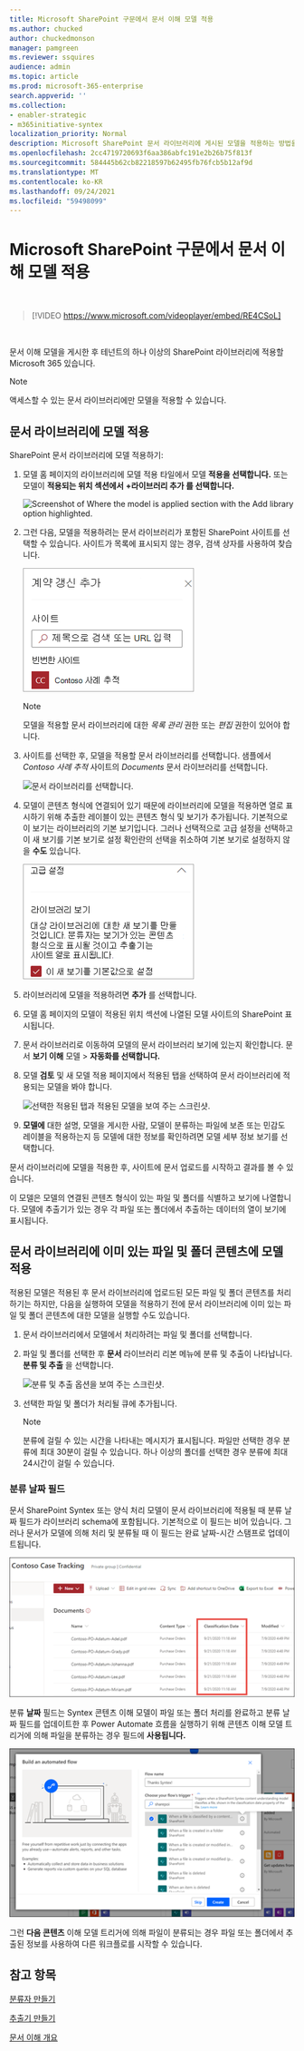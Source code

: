 ```yaml
---
title: Microsoft SharePoint 구문에서 문서 이해 모델 적용
ms.author: chucked
author: chuckedmonson
manager: pamgreen
ms.reviewer: ssquires
audience: admin
ms.topic: article
ms.prod: microsoft-365-enterprise
search.appverid: ''
ms.collection:
- enabler-strategic
- m365initiative-syntex
localization_priority: Normal
description: Microsoft SharePoint 문서 라이브러리에 게시된 모델을 적용하는 방법을 SharePoint Syntex.
ms.openlocfilehash: 2cc4719720693f6aa386abfc191e2b26b75f813f
ms.sourcegitcommit: 584445b62cb82218597b62495fb76fcb5b12af9d
ms.translationtype: MT
ms.contentlocale: ko-KR
ms.lasthandoff: 09/24/2021
ms.locfileid: "59498099"
---
```

# <a name="apply-a-document-understanding-model-in-microsoft-sharepoint-syntex"></a>Microsoft SharePoint 구문에서 문서 이해 모델 적용

</br>

> [!VIDEO https://www.microsoft.com/videoplayer/embed/RE4CSoL]

</br>

문서 이해 모델을 게시한 후 테넌트의 하나 이상의 SharePoint 라이브러리에 적용할 Microsoft 365 있습니다.

> [!NOTE]
> 액세스할 수 있는 문서 라이브러리에만 모델을 적용할 수 있습니다.


## <a name="apply-your-model-to-a-document-library"></a>문서 라이브러리에 모델 적용

SharePoint 문서 라이브러리에 모델 적용하기:

1. 모델 홈 페이지의 라이브러리에 모델 적용 타일에서 모델 **적용을 선택합니다.**  또는 모델이 **적용되는 위치 섹션에서** **+라이브러리 추가 를 선택합니다.**

    ![Screenshot of Where the model is applied section with the Add library option highlighted.](../media/content-understanding/apply-to-library.png)

2. 그런 다음, 모델을 적용하려는 문서 라이브러리가 포함된 SharePoint 사이트를 선택할 수 있습니다. 사이트가 목록에 표시되지 않는 경우, 검색 상자를 사용하여 찾습니다.

    ![사이트를 선택합니다.](../media/content-understanding/site-search.png)

    > [!NOTE]
    > 모델을 적용할 문서 라이브러리에 대한 *목록 관리* 권한 또는 *편집* 권한이 있어야 합니다.

3. 사이트를 선택한 후, 모델을 적용할 문서 라이브러리를 선택합니다. 샘플에서 *Contoso 사례 추적* 사이트의 *Documents* 문서 라이브러리를 선택합니다.

    ![문서 라이브러리를 선택합니다.](../media/content-understanding/select-doc-library.png)

4. 모델이 콘텐츠 형식에 연결되어 있기 때문에 라이브러리에 모델을 적용하면 열로 표시하기 위해 추출한 레이블이 있는 콘텐츠 형식 및 보기가 추가됩니다. 기본적으로 이 보기는 라이브러리의 기본 보기입니다. 그러나 선택적으로 고급 설정을 선택하고 이 새 보기를  기본 보기로 설정 확인란의 선택을 취소하여 기본 보기로 설정하지 않을 **수도** 있습니다.

    ![라이브러리 보기.](../media/content-understanding/library-view.png)

5. 라이브러리에 모델을 적용하려면 **추가** 를 선택합니다.

6. 모델 홈 페이지의 모델이  적용된 위치 섹션에 나열된 모델 사이트의 SharePoint 표시됩니다.

7. 문서 라이브러리로 이동하여 모델의 문서 라이브러리 보기에 있는지 확인합니다. 문서 **보기 이해** 모델  >  **자동화를 선택합니다.**

8. 모델 **검토** 및 새 모델 적용 페이지에서  적용된 탭을 선택하여 문서 라이브러리에 적용되는 모델을 봐야 합니다.

    ![선택한 적용된 탭과 적용된 모델을 보여 주는 스크린샷.](../media/content-understanding/applied-models.png) 

9. **모델에** 대한 설명, 모델을 게시한 사람, 모델이 분류하는 파일에 보존 또는 민감도 레이블을 적용하는지 등 모델에 대한 정보를 확인하려면 모델 세부 정보 보기를 선택합니다.

문서 라이브러리에 모델을 적용한 후, 사이트에 문서 업로드를 시작하고 결과를 볼 수 있습니다.

이 모델은 모델의 연결된 콘텐츠 형식이 있는 파일 및 폴더를 식별하고 보기에 나열합니다. 모델에 추출기가 있는 경우 각 파일 또는 폴더에서 추출하는 데이터의 열이 보기에 표시됩니다.

## <a name="apply-the-model-to-files-and-folder-content-already-in-the-document-library"></a>문서 라이브러리에 이미 있는 파일 및 폴더 콘텐츠에 모델 적용

적용된 모델은 적용된 후 문서 라이브러리에 업로드된 모든 파일 및 폴더 콘텐츠를 처리하기는 하지만, 다음을 실행하여 모델을 적용하기 전에 문서 라이브러리에 이미 있는 파일 및 폴더 콘텐츠에 대한 모델을 실행할 수도 있습니다.

1. 문서 라이브러리에서 모델에서 처리하려는 파일 및 폴더를 선택합니다.

2. 파일 및 폴더를 선택한 후 **문서** 라이브러리 리본 메뉴에 분류 및 추출이 나타납니다. **분류 및 추출** 을 선택합니다.

      ![분류 및 추출 옵션을 보여 주는 스크린샷.](../media/content-understanding/extract-classify.png) 

3. 선택한 파일 및 폴더가 처리될 큐에 추가됩니다.

    > [!NOTE]
    > 분류에 걸릴 수 있는 시간을 나타내는 메시지가 표시됩니다. 파일만 선택한 경우 분류에 최대 30분이 걸릴 수 있습니다. 하나 이상의 폴더를 선택한 경우 분류에 최대 24시간이 걸릴 수 있습니다.

### <a name="classification-date-field"></a>분류 날짜 필드

문서 SharePoint Syntex 또는 양식 처리 모델이 문서 라이브러리에 적용될 때 분류 날짜 필드가 라이브러리 schema에 포함됩니다.  기본적으로 이 필드는 비어 있습니다. 그러나 문서가 모델에 의해 처리 및 분류될 때 이 필드는 완료 날짜-시간 스탬프로 업데이트됩니다. 

   ![Screenshot of a document library showing the Classification Date column.](../media/content-understanding/class-date-column.png) 

분류 **날짜** 필드는 Syntex 콘텐츠 이해 모델이 파일 또는 폴더 처리를 완료하고 분류 날짜 필드를 업데이트한 후 Power Automate 흐름을 실행하기 위해 콘텐츠 이해 모델 트리거에 의해 파일을 분류하는 경우 필드에 **사용됩니다.** [](/connectors/sharepointonline/#when-a-file-is-classified-by-a-content-understanding-model)

   ![Flow 트리거합니다.](../media/content-understanding/trigger.png)

그런 **다음 콘텐츠** 이해 모델 트리거에 의해 파일이 분류되는 경우 파일 또는 폴더에서 추출된 정보를 사용하여 다른 워크플로를 시작할 수 있습니다.



## <a name="see-also"></a>참고 항목

[분류자 만들기](create-a-classifier.md)

[추출기 만들기](create-an-extractor.md)

[문서 이해 개요](document-understanding-overview.md)
